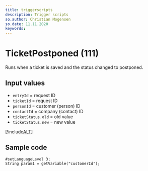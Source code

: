 ```yaml
---
title: triggerscripts
description: Trigger scripts
so.author: Christian Mogensen
so.date: 11.11.2020
keywords:
---
```


# TicketPostponed (111)

Runs when a ticket is saved and the status changed to postponed.

## Input values

* `entryId` = request ID
* `ticketId` = request ID
* `personId` = customer (person) ID
* `contactId` = company (contact) ID
* `ticketStatus.old` = old value
* `ticketStatus.new` = new value

[!include[ALT](./includes/ticket-status.md)]

## Sample code

```crmscript
#setLanguageLevel 3;
String param1 = getVariable("customerId");
```
